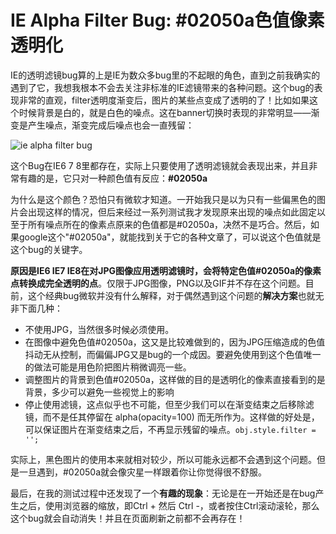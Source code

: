 # IE Alpha Filter Bug: #02050a色值像素透明化

IE的透明滤镜bug算的上是IE为数众多bug里的不起眼的角色，直到之前我确实的遇到了它，我想我根本不会去关注非标准的IE滤镜带来的各种问题。这个bug的表现非常的直观，filter透明度渐变后，图片的某些点变成了透明的了！比如如果这个时候背景是白的，就是白色的噪点。这在banner切换时表现的非常明显——渐变是产生噪点，渐变完成后噪点也会一直残留：

![ie alpha filter bug](https://swordair.com/content/images/2013/Dec/ie_alpha_filter_bug.jpg)

这个Bug在IE6 7 8里都存在，实际上只要使用了透明滤镜就会表现出来，并且非常有趣的是，它只对一种颜色值有反应：**#02050a**

为什么是这个颜色？恐怕只有微软才知道。一开始我只是以为只有一些偏黑色的图片会出现这样的情况，但后来经过一系列测试我才发现原来出现的噪点如此固定以至于所有噪点所在的像素点原来的色值都是#02050a，决然不是巧合。然后，如果google这个"#02050a"，就能找到关于它的各种文章了，可以说这个色值就是这个bug的关键字。

**原因是IE6 IE7 IE8在对JPG图像应用透明滤镜时，会将特定色值#02050a的像素点转换成完全透明的点**。仅限于JPG图像，PNG以及GIF并不存在这个问题。目前，这个经典bug微软并没有什么解释，对于偶然遇到这个问题的**解决方案**也就无非下面几种：

- 不使用JPG，当然很多时候必须使用。
- 在图像中避免色值#02050a，这又是比较难做到的，因为JPG压缩造成的色值抖动无从控制，而偏偏JPG又是bug的一个成因。要避免使用到这个色值唯一的做法可能是用色阶把图片稍微调亮一些。
- 调整图片的背景到色值#02050a，这样做的目的是透明化的像素直接看到的是背景，多少可以避免一些视觉上的影响
- 停止使用滤镜，这点似乎也不可能，但至少我们可以在渐变结束之后移除滤镜，而不是任其停留在 alpha(opacity=100) 而无所作为。这样做的好处是，可以保证图片在渐变结束之后，不再显示残留的噪点。`obj.style.filter = '';`

实际上，黑色图片的使用本来就相对较少，所以可能永远都不会遇到这个问题。但是一旦遇到，#02050a就会像灾星一样跟着你让你觉得很不舒服。

最后，在我的测试过程中还发现了一个**有趣的现象**：无论是在一开始还是在bug产生之后，使用浏览器的缩放，即Ctrl + 然后 Ctrl -，或者按住Ctrl滚动滚轮，那么这个bug就会自动消失！并且在页面刷新之前都不会再存在！



